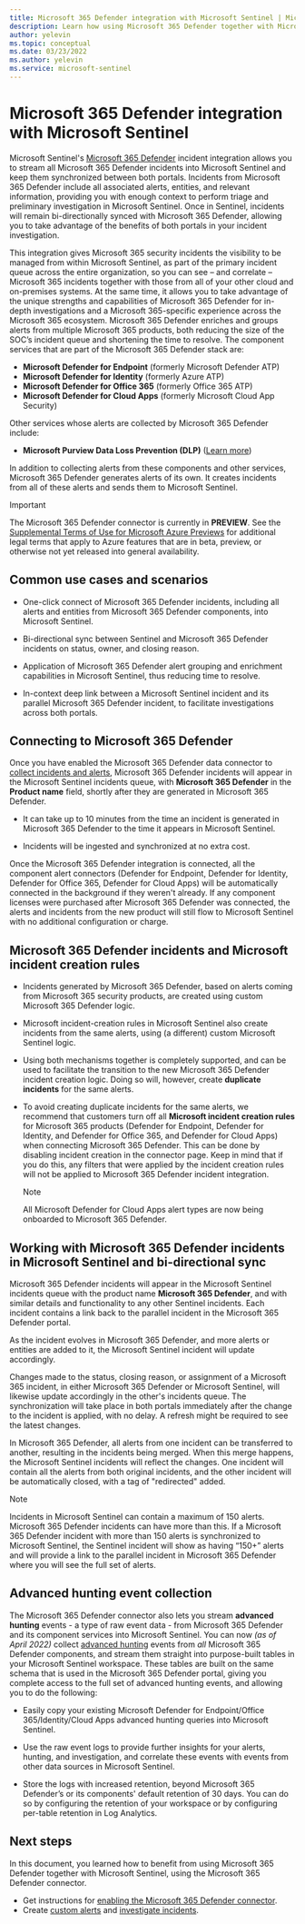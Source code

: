 ```yaml
---
title: Microsoft 365 Defender integration with Microsoft Sentinel | Microsoft Docs
description: Learn how using Microsoft 365 Defender together with Microsoft Sentinel lets you use Microsoft Sentinel as your universal incidents queue while seamlessly applying Microsoft 365 Defender's strengths to help investigate Microsoft 365 security incidents. Also, learn how to ingest Defender components' advanced hunting data into Microsoft Sentinel.
author: yelevin
ms.topic: conceptual
ms.date: 03/23/2022
ms.author: yelevin
ms.service: microsoft-sentinel
---
```


# Microsoft 365 Defender integration with Microsoft Sentinel

Microsoft Sentinel's [Microsoft 365 Defender](/microsoft-365/security/mtp/microsoft-threat-protection) incident integration allows you to stream all Microsoft 365 Defender incidents into Microsoft Sentinel and keep them synchronized between both portals. Incidents from Microsoft 365 Defender include all associated alerts, entities, and relevant information, providing you with enough context to perform triage and preliminary investigation in Microsoft Sentinel. Once in Sentinel, incidents will remain bi-directionally synced with Microsoft 365 Defender, allowing you to take advantage of the benefits of both portals in your incident investigation.

This integration gives Microsoft 365 security incidents the visibility to be managed from within Microsoft Sentinel, as part of the primary incident queue across the entire organization, so you can see – and correlate – Microsoft 365 incidents together with those from all of your other cloud and on-premises systems. At the same time, it allows you to take advantage of the unique strengths and capabilities of Microsoft 365 Defender for in-depth investigations and a Microsoft 365-specific experience across the Microsoft 365 ecosystem. Microsoft 365 Defender enriches and groups alerts from multiple Microsoft 365 products, both reducing the size of the SOC’s incident queue and shortening the time to resolve. The component services that are part of the Microsoft 365 Defender stack are:

- **Microsoft Defender for Endpoint** (formerly Microsoft Defender ATP)
- **Microsoft Defender for Identity** (formerly Azure ATP)
- **Microsoft Defender for Office 365** (formerly Office 365 ATP)
- **Microsoft Defender for Cloud Apps** (formerly Microsoft Cloud App Security)

Other services whose alerts are collected by Microsoft 365 Defender include:

- **Microsoft Purview Data Loss Prevention (DLP)** ([Learn more](/microsoft-365/security/defender/investigate-dlp))

In addition to collecting alerts from these components and other services, Microsoft 365 Defender generates alerts of its own. It creates incidents from all of these alerts and sends them to Microsoft Sentinel.

> [!IMPORTANT]
> The Microsoft 365 Defender connector is currently in **PREVIEW**. See the [Supplemental Terms of Use for Microsoft Azure Previews](https://azure.microsoft.com/support/legal/preview-supplemental-terms/) for additional legal terms that apply to Azure features that are in beta, preview, or otherwise not yet released into general availability.

## Common use cases and scenarios

- One-click connect of Microsoft 365 Defender incidents, including all alerts and entities from Microsoft 365 Defender components, into Microsoft Sentinel.

- Bi-directional sync between Sentinel and Microsoft 365 Defender incidents on status, owner, and closing reason.

- Application of Microsoft 365 Defender alert grouping and enrichment capabilities in Microsoft Sentinel, thus reducing time to resolve.

- In-context deep link between a Microsoft Sentinel incident and its parallel Microsoft 365 Defender incident, to facilitate investigations across both portals.

## Connecting to Microsoft 365 Defender

Once you have enabled the Microsoft 365 Defender data connector to [collect incidents and alerts](connect-microsoft-365-defender.md), Microsoft 365 Defender incidents will appear in the Microsoft Sentinel incidents queue, with **Microsoft 365 Defender** in the **Product name** field, shortly after they are generated in Microsoft 365 Defender.
- It can take up to 10 minutes from the time an incident is generated in Microsoft 365 Defender to the time it appears in Microsoft Sentinel.

- Incidents will be ingested and synchronized at no extra cost.

Once the Microsoft 365 Defender integration is connected, all the component alert connectors (Defender for Endpoint, Defender for Identity, Defender for Office 365, Defender for Cloud Apps) will be automatically connected in the background if they weren't already. If any component licenses were purchased after Microsoft 365 Defender was connected, the alerts and incidents from the new product will still flow to Microsoft Sentinel with no additional configuration or charge.

## Microsoft 365 Defender incidents and Microsoft incident creation rules

- Incidents generated by Microsoft 365 Defender, based on alerts coming from Microsoft 365 security products, are created using custom Microsoft 365 Defender logic.

- Microsoft incident-creation rules in Microsoft Sentinel also create incidents from the same alerts, using (a different) custom Microsoft Sentinel logic.

- Using both mechanisms together is completely supported, and can be used to facilitate the transition to the new Microsoft 365 Defender incident creation logic. Doing so will, however, create **duplicate incidents** for the same alerts.

- To avoid creating duplicate incidents for the same alerts, we recommend that customers turn off all **Microsoft incident creation rules** for Microsoft 365 products (Defender for Endpoint, Defender for Identity, and Defender for Office 365, and Defender for Cloud Apps) when connecting Microsoft 365 Defender. This can be done by disabling incident creation in the connector page. Keep in mind that if you do this, any filters that were applied by the incident creation rules will not be applied to Microsoft 365 Defender incident integration.

    > [!NOTE]
    > All Microsoft Defender for Cloud Apps alert types are now being onboarded to Microsoft 365 Defender.

## Working with Microsoft 365 Defender incidents in Microsoft Sentinel and bi-directional sync

Microsoft 365 Defender incidents will appear in the Microsoft Sentinel incidents queue with the product name **Microsoft 365 Defender**, and with similar details and functionality to any other Sentinel incidents. Each incident contains a link back to the parallel incident in the Microsoft 365 Defender portal.

As the incident evolves in Microsoft 365 Defender, and more alerts or entities are added to it, the Microsoft Sentinel incident will update accordingly.

Changes made to the status, closing reason, or assignment of a Microsoft 365 incident, in either Microsoft 365 Defender or Microsoft Sentinel, will likewise update accordingly in the other's incidents queue. The synchronization will take place in both portals immediately after the change to the incident is applied, with no delay. A refresh might be required to see the latest changes.

In Microsoft 365 Defender, all alerts from one incident can be transferred to another, resulting in the incidents being merged. When this merge happens, the Microsoft Sentinel incidents will reflect the changes. One incident will contain all the alerts from both original incidents, and the other incident will be automatically closed, with a tag of "redirected" added.

> [!NOTE]
> Incidents in Microsoft Sentinel can contain a maximum of 150 alerts. Microsoft 365 Defender incidents can have more than this. If a Microsoft 365 Defender incident with more than 150 alerts is synchronized to Microsoft Sentinel, the Sentinel incident will show as having “150+” alerts and will provide a link to the parallel incident in Microsoft 365 Defender where you will see the full set of alerts.

## Advanced hunting event collection

The Microsoft 365 Defender connector also lets you stream **advanced hunting** events - a type of raw event data - from Microsoft 365 Defender and its component services into Microsoft Sentinel. You can now *(as of April 2022)* collect [advanced hunting](/microsoft-365/security/defender/advanced-hunting-overview) events from *all* Microsoft 365 Defender components, and stream them straight into purpose-built tables in your Microsoft Sentinel workspace. These tables are built on the same schema that is used in the Microsoft 365 Defender portal, giving you complete access to the full set of advanced hunting events, and allowing you to do the following:

- Easily copy your existing Microsoft Defender for Endpoint/Office 365/Identity/Cloud Apps advanced hunting queries into Microsoft Sentinel.

- Use the raw event logs to provide further insights for your alerts, hunting, and investigation, and correlate these events with events from other data sources in Microsoft Sentinel.

- Store the logs with increased retention, beyond Microsoft 365 Defender’s or its components' default retention of 30 days. You can do so by configuring the retention of your workspace or by configuring per-table retention in Log Analytics.

## Next steps

In this document, you learned how to benefit from using Microsoft 365 Defender together with Microsoft Sentinel, using the Microsoft 365 Defender connector.

- Get instructions for [enabling the Microsoft 365 Defender connector](connect-microsoft-365-defender.md).
- Create [custom alerts](detect-threats-custom.md) and [investigate incidents](investigate-cases.md).

